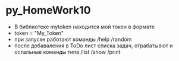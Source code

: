 # py_HomeWork10
* В библиотеке mytoken находится мой токен в формате
* token = "My_Token"
* при запуске работают команды /help /random
* после добаваления в ToDo лист списка задач, отрабатывют и остальные команды типа /list /show /print
